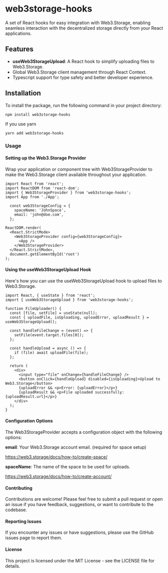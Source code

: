 # web3storage-hooks

A set of React hooks for easy integration with Web3.Storage, enabling seamless interaction with the decentralized storage directly from your React applications.

## Features

- **useWeb3StorageUpload**: A React hook to simplify uploading files to Web3.Storage.
- Global Web3.Storage client management through React Context.
- Typescript support for type safety and better developer experience.

## Installation

To install the package, run the following command in your project directory:

```bash
npm install web3storage-hooks
```

If you use yarn

```
yarn add web3storage-hooks
```

### Usage

#### Setting up the Web3.Storage Provider
Wrap your application or component tree with Web3StorageProvider to make the Web3.Storage client available throughout your application.

```
import React from 'react';
import ReactDOM from 'react-dom';
import { Web3StorageProvider } from 'web3storage-hooks';
import App from './App';

  const web3StorageConfig = {
    spaceName: 'JohnSpace',
    email: 'john@doe.com',
  };

ReactDOM.render(
  <React.StrictMode>
    <Web3StorageProvider config={web3StorageConfig}>
      <App />
    </Web3StorageProvider>
  </React.StrictMode>,
  document.getElementById('root')
);
```


#### Using the useWeb3StorageUpload Hook
Here's how you can use the useWeb3StorageUpload hook to upload files to Web3.Storage.


```
import React, { useState } from 'react';
import { useWeb3StorageUpload } from 'web3storage-hooks';

function FileUploader() {
  const [file, setFile] = useState(null);
  const { uploadFile, isUploading, uploadError, uploadResult } = useWeb3StorageUpload();

  const handleFileChange = (event) => {
    setFile(event.target.files[0]);
  };

  const handleUpload = async () => {
    if (file) await uploadFile(file);
  };

  return (
    <div>
      <input type="file" onChange={handleFileChange} />
      <button onClick={handleUpload} disabled={isUploading}>Upload to Web3.Storage</button>
      {uploadError && <p>Error: {uploadError}</p>}
      {uploadResult && <p>File uploaded successfully: {uploadResult.url}</p>}
    </div>
  );
}
```


#### Configuration Options
The Web3StorageProvider accepts a configuration object with the following options:


**email**: Your Web3.Storage account email. (required for space setup)

https://web3.storage/docs/how-to/create-space/

**spaceName**: The name of the space to be used for uploads. 

https://web3.storage/docs/how-to/create-account/

#### Contributing
Contributions are welcome! Please feel free to submit a pull request or open an issue if you have feedback, suggestions, or want to contribute to the codebase.

#### Reporting Issues
If you encounter any issues or have suggestions, please use the GitHub issues page to report them.

#### License
This project is licensed under the MIT License - see the LICENSE file for details.

